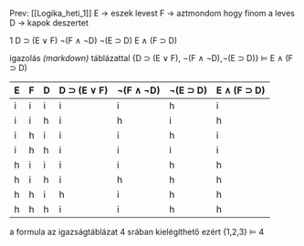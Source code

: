 Prev: \[[Logika_heti_1]\]
E -> eszek levest
F -> aztmondom hogy finom a leves
D -> kapok deszertet

1 D ⊃ (E ∨ F)
¬(F ∧ ¬D)
¬(E ⊃ D)
E ∧ (F ⊃ D)

igazolás *(markdown)* táblázattal
{D ⊃ (E ∨ F), ¬(F ∧ ¬D),¬(E ⊃ D)} ⊨ E ∧ (F ⊃ D)

| E | F | D | D ⊃ (E ∨ F) | ¬(F ∧ ¬D) | ¬(E ⊃ D) | E ∧ (F ⊃ D) |
| --- | --- | --- | ----------- | --------- | -------- | ----------- |
| i | i | i | i | i | h | i |
| i | i | h | i | h | i | h |
| i | h | i | i | i | h | i |
| i | h | h | i | i | i | i |
| h | i | i | i | i | h | h |
| h | i | h | i | h | h | h |
| h | h | i | h | i | h | h |
| h | h | h | i | i | h | h |
a formula az igazságtáblázat 4 srában kielégíthető ezért {1,2,3} ⊨ 4
